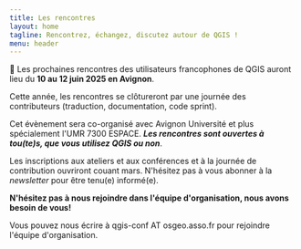 ```yaml
---
title: Les rencontres
layout: home
tagline: Rencontrez, échangez, discutez autour de QGIS !
menu: header
---
```


📢 Les prochaines rencontres des utilisateurs francophones de QGIS auront lieu du **10 au 12 juin 2025 en Avignon**.

Cette année, les rencontres se clôtureront par une journée des contributeurs (traduction, documentation, code sprint).

Cet évènement sera co-organisé avec Avignon Université et plus spécialement l'UMR 7300 ESPACE. ***Les rencontres sont ouvertes à tou(te)s, que vous utilisez QGIS ou non***.

Les inscriptions aux ateliers et aux conférences et à la journée de contribution ouvriront couant mars. N'hésitez pas à vous abonner à la *newsletter* pour être tenu(e) informé(e).

**N'hésitez pas à nous rejoindre dans l'équipe d'organisation, nous avons besoin de vous!**

Vous pouvez nous écrire à qgis-conf AT osgeo.asso.fr pour rejoindre l'équipe d'organisation.



